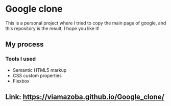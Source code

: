 # Google clone

This is a personal project where I tried to copy the main page of google, and this repository is the result, I hope you like it!


## My process

### Tools I used

- Semantic HTML5 markup
- CSS custom properties
- Flexbox

## Link: https://viamazoba.github.io/Google_clone/
